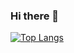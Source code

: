 ### Hi there 👋

[![Top Langs](https://github-readme-stats.vercel.app/api/top-langs/?username=sw32rt&hide=cplusplus,&show_icons=true)](https://github.com/anuraghazra/github-readme-stats)

<!--
**sw32rt/sw32rt** is a ✨ _special_ ✨ repository because its `README.md` (this file) appears on your GitHub profile.

Here are some ideas to get you started:

- 🔭 I’m currently working on ...
- 🌱 I’m currently learning ...
- 👯 I’m looking to collaborate on ...
- 🤔 I’m looking for help with ...
- 💬 Ask me about ...
- 📫 How to reach me: ...
- 😄 Pronouns: ...
- ⚡ Fun fact: ...
-->

